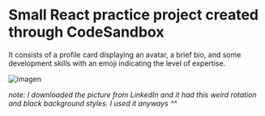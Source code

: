 <h1>Small React practice project created through CodeSandbox</h1>
<p>
It consists of a profile card displaying an avatar, a brief bio, and some development skills with an emoji indicating the level of expertise.
</p>

![imagen](https://github.com/aimagist/react-profileCard/assets/104396772/69866830-dd5c-443d-a884-cc33b478ebd3)


_note: I downloaded the picture from LinkedIn and it had this weird rotation and black background styles. I used it anyways ^^_
